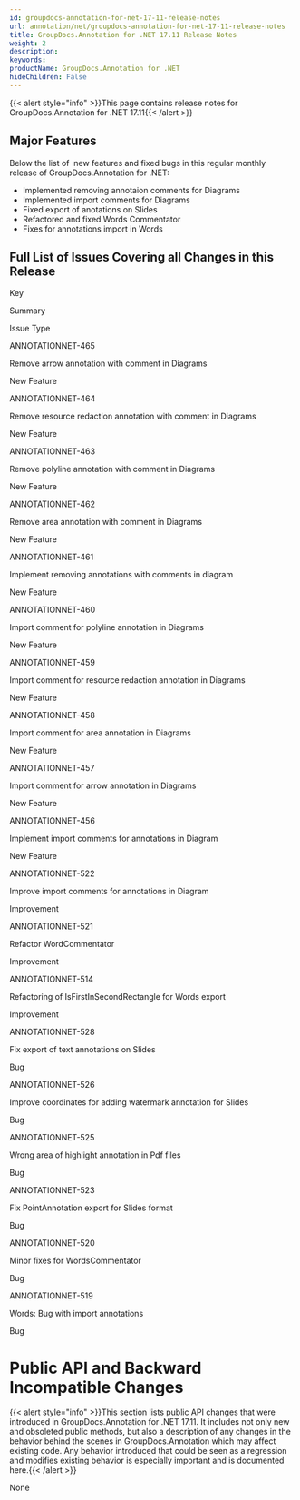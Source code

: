 ```yaml
---
id: groupdocs-annotation-for-net-17-11-release-notes
url: annotation/net/groupdocs-annotation-for-net-17-11-release-notes
title: GroupDocs.Annotation for .NET 17.11 Release Notes
weight: 2
description: 
keywords: 
productName: GroupDocs.Annotation for .NET
hideChildren: False
---
```

{{< alert style="info" >}}This page contains release notes for GroupDocs.Annotation for .NET 17.11{{< /alert >}}

## Major Features

Below the list of  new features and fixed bugs in this regular monthly release of GroupDocs.Annotation for .NET:

*   Implemented removing annotaion comments for Diagrams
*   Implemented import comments for Diagrams
*   Fixed export of anotations on Slides
*   Refactored and fixed Words Commentator
*   Fixes for annotations import in Words

## Full List of Issues Covering all Changes in this Release

Key

Summary

Issue Type

ANNOTATIONNET-465

Remove arrow annotation with comment in Diagrams

New Feature

ANNOTATIONNET-464

Remove resource redaction annotation with comment in Diagrams

New Feature

ANNOTATIONNET-463

Remove polyline annotation with comment in Diagrams

New Feature

ANNOTATIONNET-462

Remove area annotation with comment in Diagrams

New Feature

ANNOTATIONNET-461

Implement removing annotations with comments in diagram

New Feature

ANNOTATIONNET-460

Import comment for polyline annotation in Diagrams

New Feature

ANNOTATIONNET-459

Import comment for resource redaction annotation in Diagrams

New Feature

ANNOTATIONNET-458

Import comment for area annotation in Diagrams

New Feature

ANNOTATIONNET-457

Import comment for arrow annotation in Diagrams

New Feature

ANNOTATIONNET-456

Implement import comments for annotations in Diagram

New Feature

ANNOTATIONNET-522

Improve import comments for annotations in Diagram

Improvement

ANNOTATIONNET-521

Refactor WordCommentator

Improvement

ANNOTATIONNET-514

Refactoring of IsFirstInSecondRectangle for Words export

Improvement

ANNOTATIONNET-528

Fix export of text annotations on Slides

Bug

ANNOTATIONNET-526

Improve coordinates for adding watermark annotation for Slides

Bug

ANNOTATIONNET-525

Wrong area of highlight annotation in Pdf files

Bug

ANNOTATIONNET-523

Fix PointAnnotation export for Slides format

Bug

ANNOTATIONNET-520

Minor fixes for WordsCommentator

Bug

ANNOTATIONNET-519

Words: Bug with import annotations

Bug

# Public API and Backward Incompatible Changes

{{< alert style="info" >}}This section lists public API changes that were introduced in GroupDocs.Annotation for .NET 17.11. It includes not only new and obsoleted public methods, but also a description of any changes in the behavior behind the scenes in GroupDocs.Annotation which may affect existing code. Any behavior introduced that could be seen as a regression and modifies existing behavior is especially important and is documented here.{{< /alert >}}

None
